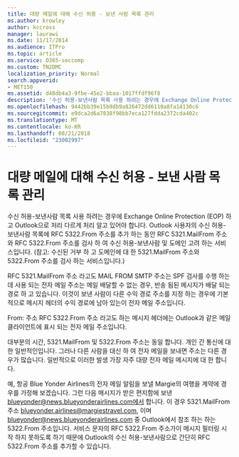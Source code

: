 ```yaml
---
title: 대량 메일에 대해 수신 허용 - 보낸 사람 목록 관리
ms.author: krowley
author: kccross
manager: laurawi
ms.date: 11/17/2014
ms.audience: ITPro
ms.topic: article
ms.service: O365-seccomp
ms.custom: TN2DMC
localization_priority: Normal
search.appverid:
- MET150
ms.assetid: d48db4a3-9fbe-45e2-bbaa-1017ffdf96f8
description: '수신 허용-보낸사람 목록 사용 하려는 경우에 Exchange Online Protection (EOP) 하 고 Outlook으로 처리 다르게 처리 알고 있어야 합니다. Outlook 사용자의 수신 허용-보낸사람 목록에 RFC 5322.From 주소를 추가 하는 동안 RFC 5321.MailFrom 주소와 RFC 5322.From 주소를 검사 하 여 수신 허용-보낸사람 및 도메인 고려 하는 서비스입니다. (참고: 수신된 거부 하 고 도메인에 대 한 5321.MailFrom 주소와 5322.From 주소를 검사 하는 서비스입니다.)'
ms.openlocfilehash: 9442bb39e15b9db9a826472dd6110a8fa14130c6
ms.sourcegitcommit: e9dca2d6a7838f98bb7eca127fdda2372cda402c
ms.translationtype: MT
ms.contentlocale: ko-KR
ms.lasthandoff: 08/21/2018
ms.locfileid: "23002997"
---
```

# <a name="manage-safe-sender-lists-for-bulk-mailers"></a>대량 메일에 대해 수신 허용 - 보낸 사람 목록 관리

수신 허용-보낸사람 목록 사용 하려는 경우에 Exchange Online Protection (EOP) 하 고 Outlook으로 처리 다르게 처리 알고 있어야 합니다. Outlook 사용자의 수신 허용-보낸사람 목록에 RFC 5322.From 주소를 추가 하는 동안 RFC 5321.MailFrom 주소와 RFC 5322.From 주소를 검사 하 여 수신 허용-보낸사람 및 도메인 고려 하는 서비스입니다. (참고: 수신된 거부 하 고 도메인에 대 한 5321.MailFrom 주소와 5322.From 주소를 검사 하는 서비스입니다.)
  
RFC 5321.MailFrom 주소 라고도 MAIL FROM SMTP 주소는 SPF 검사를 수행 하는데 사용 되는 전자 메일 주소는 메일 배달할 수 없는 경우, 반송 됨된 메시지가 배달 되는 경로 하 고 있습니다. 이것이 보낸 사람이 다른 수익 경로 주소를 지정 하는 경우에 기본적으로 메시지 헤더의 수익 경로에 남아 있는이 전자 메일 주소입니다.
  
From: 주소 RFC 5322.From 주소 라고도 하는 메시지 헤더에는 Outlook과 같은 메일 클라이언트에 표시 되는 전자 메일 주소입니다.
  
대부분의 시간, 5321.MailFrom 및 5322.From 주소는 동일 합니다. 개인 간 통신에 대 한 일반적인입니다. 그러나 다른 사람을 대신 하 여 전자 메일을 보내면 주소는 다른 경우가 많습니다. 일반적으로 이러한 발생 가장 자주 대량 전자 메일 메시지에 대 한 합니다.
  
예, 항공 Blue Yonder Airlines의 전자 메일 알림을 보낼 Margie의 여행을 계약에 경우를 가정해 보겠습니다. 그런 다음 메시지가 받은 편지함에 보낸 blueyonder@news.blueyonderairlines.com에서 합니다. 이 경우 5321.MailFrom 주소 blueyonder.airlines@margiestravel.com, 이며 blueyonder@news.blueyonderairlines.com 중 Outlook에서 참조 하는 하는 5322.From 주소입니다. 서비스 문자의 RFC 5322.From 주소가이 메시지 필터링 시작 하지 못하도록 하기 때문에 Outlook의 수신 허용-보낸사람으로 간단히 RFC 5322.From 주소를 추가할 수 있습니다.
  


